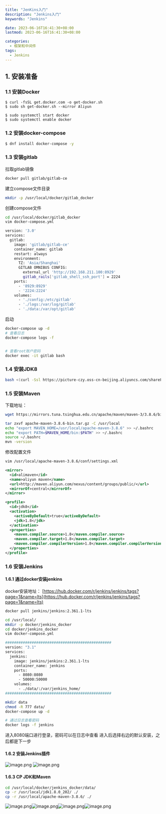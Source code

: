 ```yaml
---
title: "JenKins入门"
description: "Jenkins入门"
keywords: "Jenkins"

date: 2023-06-16T16:41:30+08:00
lastmod: 2023-06-16T16:41:30+08:00

categories:
  - 框架和中间件
tags:
  - Jenkins
---
```


## 1. 安装准备
### 1.1 安装Docker
```shell
$ curl -fsSL get.docker.com -o get-docker.sh
$ sudo sh get-docker.sh --mirror Aliyun

$ sudo systemctl start docker
$ sudo systemctl enable docker

```
### 1.2 安装docker-compose
```bash
$ dnf install docker-compose -y
```
### 1.3 安装gitlab
拉取gitlab镜像
```bash
docker pull gitlab/gitlab-ce
```
建立compose文件目录
```bash
mkdir -p /usr/local/docker/gitlab_docker
```
创建compose文件
```bash
cd /usr/local/docker/gitlab_docker
vim docker-compose.yml

version: '3.0'
services:
  gitlab:
    image: 'gitlab/gitlab-ce'
    container_name: gitlab
    restart: always
    environment:
      TZ: 'Asia/Shanghai'
      GITLAB OMNIBUS CONFIG:
        external_url 'http://192.168.211.100:8929'
        gitlab_rails['gitlab_shell_ssh_port'] = 2224
    ports:
      - '8929:8929'
      - '2224:2224'
    volumes:
      - './config:/etc/gitlab'
      - './logs:/var/log/gitlab'
      - './data:/var/opt/gitlab'
```
启动
```bash
docker-compose up -d
# 查看日志
docker-compose logs -f


# 查看root账户密码
docker exec -it gitlab bash

```
### 1.4 安装JDK8
```bash
bash <(curl -Ssl https://picture-czy.oss-cn-beijing.aliyuncs.com/shareFile/jdk-install.sh)
```
### 1.5 安装Maven
下载地址：

```bash
wget https://mirrors.tuna.tsinghua.edu.cn/apache/maven/maven-3/3.8.6/binaries/apache-maven-3.8.6-bin.tar.gz

tar zxvf apache-maven-3.8.6-bin.tar.gz -C /usr/local
echo "export MAVEN_HOME=/usr/local/apache-maven-3.8.6" >> ~/.bashrc
echo "export PATH=$MAVEN_HOME/bin:$PATH" >> ~/.bashrc
source ~/.bashrc
mvn -version
```
修改配置文件
```bash
vim /usr/local/apache-maven-3.8.6/conf/settings.xml
```
```xml
<mirror>
  <id>alimaven</id>
  <name>aliyun maven</name>
  <url>http://maven.aliyun.com/nexus/content/groups/public/</url>
  <mirrorOf>central</mirrorOf>
</mirror>

<profile>
  <id>jdk8</id>
  <activation>
    <activeByDefault>true</activeByDefault>
    <jdk>1.8</jdk>
  </activation>
  <properties>
    <maven.compiler.source>1.8</maven.compiler.source>
    <maven.compiler.target>1.8</maven.compiler.target>
    <maven.compiler.compilerVersion>1.8</maven.compiler.compilerVersion>
  </properties>
</profile>
```
### 1.6 安装Jenkins
#### 1.6.1 通过docker安装jenkins
docker安装地址：
[https://hub.docker.com/r/jenkins/jenkins/tags?page=1&name=lts](https://hub.docker.com/r/jenkins/jenkins/tags?page=1&name=lts)
```bash
docker pull jenkins/jenkins:2.361.1-lts

cd /usr/local/
mkdir -p docker/jenkins_docker
cd docker/jenkins_docker
vim docker-compose.yml

################################################
version: "3.1"
services:
  jenkins:
    image: jenkins/jenkins:2.361.1-lts
    container_name: jenkins
    ports:
      - 8080:8080
      - 50000:50000
    volumes:
      - ./data/:/var/jenkins_home/
################################################

mkdir data
chmod -R 777 data/
docker-compose up -d

# 通过日志查看密码
docker logs -f jenkins
```
进入8080端口进行登录，密码可以在日志中查看
进入后选择右边的默认安装，之后都是下一步
#### 1.6.2 安装Jenkins插件
![image.png](https://cdn.nlark.com/yuque/0/2022/png/22223333/1663068844930-22110b8f-e836-4381-b522-6fb8d947aab8.png#clientId=u58e717ac-615a-4&crop=0&crop=0&crop=1&crop=1&from=paste&height=603&id=u9a3a76b2&margin=%5Bobject%20Object%5D&name=image.png&originHeight=904&originWidth=2232&originalType=binary&ratio=1&rotation=0&showTitle=false&size=187185&status=done&style=none&taskId=u417590b5-d75a-4876-affd-dde75e94cef&title=&width=1488)
![image.png](https://cdn.nlark.com/yuque/0/2022/png/22223333/1663069054805-a2abb28f-70a6-4de7-b9c7-8ce8e86993cf.png#clientId=u58e717ac-615a-4&crop=0&crop=0&crop=1&crop=1&from=paste&height=628&id=u4ab9a670&margin=%5Bobject%20Object%5D&name=image.png&originHeight=942&originWidth=2240&originalType=binary&ratio=1&rotation=0&showTitle=false&size=103293&status=done&style=none&taskId=ua7972d39-a489-402a-ad20-09e195920d5&title=&width=1493.3333333333333)
#### 1.6.3 CP JDK和Maven
```bash
cd /usr/local/docker/jenkins_docker/data/
cp -r /usr/local/jdk1.8.0_202/ ./
cp -r /usr/local/apache-maven-3.8.6/ ./
```
![image.png](https://cdn.nlark.com/yuque/0/2022/png/22223333/1663069865794-0ceaf929-517c-4569-bca0-d67657390bb5.png#clientId=u58e717ac-615a-4&crop=0&crop=0&crop=1&crop=1&from=paste&height=621&id=u7c4498d8&margin=%5Bobject%20Object%5D&name=image.png&originHeight=932&originWidth=2196&originalType=binary&ratio=1&rotation=0&showTitle=false&size=66261&status=done&style=none&taskId=u14880aee-7bc5-46e6-96a8-7d7c7b216ed&title=&width=1464)![image.png](https://cdn.nlark.com/yuque/0/2022/png/22223333/1663069888991-ce318309-b721-46cd-ab31-60a5c2036471.png#clientId=u58e717ac-615a-4&crop=0&crop=0&crop=1&crop=1&from=paste&height=385&id=uc534b282&margin=%5Bobject%20Object%5D&name=image.png&originHeight=578&originWidth=1526&originalType=binary&ratio=1&rotation=0&showTitle=false&size=25718&status=done&style=none&taskId=ubc0d0256-69c7-47d4-b9aa-d08be41445b&title=&width=1017.3333333333334)![image.png](https://cdn.nlark.com/yuque/0/2022/png/22223333/1663069993728-ec808aca-3292-40d7-96ae-6f5507042c36.png#clientId=u58e717ac-615a-4&crop=0&crop=0&crop=1&crop=1&from=paste&height=528&id=u866aaa55&margin=%5Bobject%20Object%5D&name=image.png&originHeight=792&originWidth=1530&originalType=binary&ratio=1&rotation=0&showTitle=false&size=41569&status=done&style=none&taskId=u6bcbe76f-6051-4b47-b062-12078b8558a&title=&width=1020)![image.png](https://cdn.nlark.com/yuque/0/2022/png/22223333/1663070618977-21370313-d0df-4a14-9a35-f7bf14019a63.png#clientId=u58e717ac-615a-4&crop=0&crop=0&crop=1&crop=1&from=paste&height=766&id=uc7b8815d&margin=%5Bobject%20Object%5D&name=image.png&originHeight=1149&originWidth=2169&originalType=binary&ratio=1&rotation=0&showTitle=false&size=71271&status=done&style=none&taskId=u84626d82-6c36-4627-8501-aead0730214&title=&width=1446)
